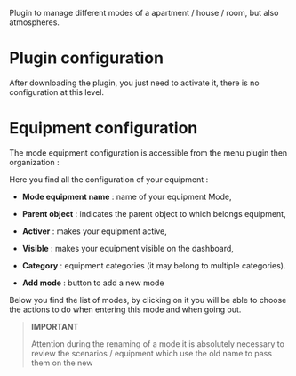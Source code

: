 Plugin to manage different modes of a
apartment / house / room, but also atmospheres.

Plugin configuration
=======================

After downloading the plugin, you just need to activate it,
there is no configuration at this level.

Equipment configuration
=============================

The mode equipment configuration is accessible from the menu
plugin then organization :

Here you find all the configuration of your equipment :

-   **Mode equipment name** : name of your equipment Mode,

-   **Parent object** : indicates the parent object to which belongs
    equipment,

-   **Activer** : makes your equipment active,

-   **Visible** : makes your equipment visible on the dashboard,

-   **Category** : equipment categories (it may belong to
    multiple categories).

-   **Add mode** : button to add a new mode

Below you find the list of modes, by clicking on it you
will be able to choose the actions to do when entering this mode
and when going out.

>**IMPORTANT**
>
>Attention during the renaming of a mode it is absolutely necessary to review the scenarios / equipment which use the old name to pass them on the new
